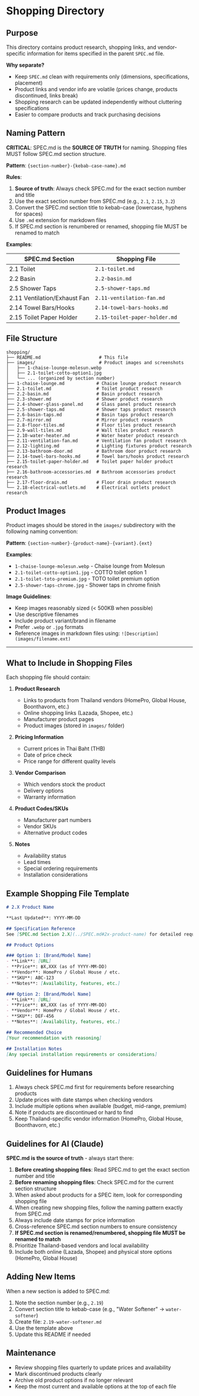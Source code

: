 # Shopping Directory

## Purpose

This directory contains product research, shopping links, and vendor-specific information for items specified in the parent `SPEC.md` file.

**Why separate?**
- Keep `SPEC.md` clean with requirements only (dimensions, specifications, placement)
- Product links and vendor info are volatile (prices change, products discontinued, links break)
- Shopping research can be updated independently without cluttering specifications
- Easier to compare products and track purchasing decisions

## Naming Pattern

**CRITICAL**: SPEC.md is the **SOURCE OF TRUTH** for naming. Shopping files MUST follow SPEC.md section structure.

**Pattern**: `{section-number}-{kebab-case-name}.md`

**Rules**:
1. **Source of truth**: Always check SPEC.md for the exact section number and title
2. Use the exact section number from SPEC.md (e.g., `2.1`, `2.15`, `3.2`)
3. Convert the SPEC.md section title to kebab-case (lowercase, hyphens for spaces)
4. Use `.md` extension for markdown files
5. If SPEC.md section is renumbered or renamed, shopping file MUST be renamed to match

**Examples**:

| SPEC.md Section | Shopping File |
|----------------|---------------|
| 2.1 Toilet | `2.1-toilet.md` |
| 2.2 Basin | `2.2-basin.md` |
| 2.5 Shower Taps | `2.5-shower-taps.md` |
| 2.11 Ventilation/Exhaust Fan | `2.11-ventilation-fan.md` |
| 2.14 Towel Bars/Hooks | `2.14-towel-bars-hooks.md` |
| 2.15 Toilet Paper Holder | `2.15-toilet-paper-holder.md` |

## File Structure

```
shopping/
├── README.md                      # This file
├── images/                        # Product images and screenshots
│   ├── 1-chaise-lounge-molesun.webp
│   ├── 2.1-toilet-cotto-option1.jpg
│   └── ... (organized by section number)
├── 1-chaise-lounge.md            # Chaise lounge product research
├── 2.1-toilet.md                 # Toilet product research
├── 2.2-basin.md                  # Basin product research
├── 2.3-shower.md                 # Shower product research
├── 2.4-shower-glass-panel.md     # Glass panel product research
├── 2.5-shower-taps.md            # Shower taps product research
├── 2.6-basin-taps.md             # Basin taps product research
├── 2.7-mirror.md                 # Mirror product research
├── 2.8-floor-tiles.md            # Floor tiles product research
├── 2.9-wall-tiles.md             # Wall tiles product research
├── 2.10-water-heater.md          # Water heater product research
├── 2.11-ventilation-fan.md       # Ventilation fan product research
├── 2.12-lighting.md              # Lighting fixtures product research
├── 2.13-bathroom-door.md         # Bathroom door product research
├── 2.14-towel-bars-hooks.md      # Towel bars/hooks product research
├── 2.15-toilet-paper-holder.md   # Toilet paper holder product research
├── 2.16-bathroom-accessories.md  # Bathroom accessories product research
├── 2.17-floor-drain.md           # Floor drain product research
└── 2.18-electrical-outlets.md    # Electrical outlets product research
```

## Product Images

Product images should be stored in the `images/` subdirectory with the following naming convention:

**Pattern**: `{section-number}-{product-name}-{variant}.{ext}`

**Examples**:
- `1-chaise-lounge-molesun.webp` - Chaise lounge from Molesun
- `2.1-toilet-cotto-option1.jpg` - COTTO toilet option 1
- `2.1-toilet-toto-premium.jpg` - TOTO toilet premium option
- `2.5-shower-taps-chrome.jpg` - Shower taps in chrome finish

**Image Guidelines**:
- Keep images reasonably sized (< 500KB when possible)
- Use descriptive filenames
- Include product variant/brand in filename
- Prefer `.webp` or `.jpg` formats
- Reference images in markdown files using: `![Description](images/filename.ext)`

---

## What to Include in Shopping Files

Each shopping file should contain:

1. **Product Research**
   - Links to products from Thailand vendors (HomePro, Global House, Boonthavorn, etc.)
   - Online shopping links (Lazada, Shopee, etc.)
   - Manufacturer product pages
   - Product images (stored in `images/` folder)

2. **Pricing Information**
   - Current prices in Thai Baht (THB)
   - Date of price check
   - Price range for different quality levels

3. **Vendor Comparison**
   - Which vendors stock the product
   - Delivery options
   - Warranty information

4. **Product Codes/SKUs**
   - Manufacturer part numbers
   - Vendor SKUs
   - Alternative product codes

5. **Notes**
   - Availability status
   - Lead times
   - Special ordering requirements
   - Installation considerations

## Example Shopping File Template

```markdown
# 2.X Product Name

**Last Updated**: YYYY-MM-DD

## Specification Reference
See [SPEC.md Section 2.X](../SPEC.md#2x-product-name) for detailed requirements.

## Product Options

### Option 1: [Brand/Model Name]
- **Link**: [URL]
- **Price**: ฿X,XXX (as of YYYY-MM-DD)
- **Vendor**: HomePro / Global House / etc.
- **SKU**: ABC-123
- **Notes**: [Availability, features, etc.]

### Option 2: [Brand/Model Name]
- **Link**: [URL]
- **Price**: ฿X,XXX (as of YYYY-MM-DD)
- **Vendor**: HomePro / Global House / etc.
- **SKU**: DEF-456
- **Notes**: [Availability, features, etc.]

## Recommended Choice
[Your recommendation with reasoning]

## Installation Notes
[Any special installation requirements or considerations]
```

## Guidelines for Humans

1. Always check SPEC.md first for requirements before researching products
2. Update prices with date stamps when checking vendors
3. Include multiple options when available (budget, mid-range, premium)
4. Note if products are discontinued or hard to find
5. Keep Thailand-specific vendor information (HomePro, Global House, Boonthavorn, etc.)

## Guidelines for AI (Claude)

**SPEC.md is the source of truth** - always start there:

1. **Before creating shopping files**: Read SPEC.md to get the exact section number and title
2. **Before renaming shopping files**: Check SPEC.md for the current section structure
3. When asked about products for a SPEC item, look for corresponding shopping file
4. When creating new shopping files, follow the naming pattern exactly from SPEC.md
5. Always include date stamps for price information
6. Cross-reference SPEC.md section numbers to ensure consistency
7. **If SPEC.md section is renamed/renumbered, shopping file MUST be renamed to match**
8. Prioritize Thailand-based vendors and local availability
9. Include both online (Lazada, Shopee) and physical store options (HomePro, Global House)

## Adding New Items

When a new section is added to SPEC.md:

1. Note the section number (e.g., `2.19`)
2. Convert section title to kebab-case (e.g., "Water Softener" → `water-softener`)
3. Create file: `2.19-water-softener.md`
4. Use the template above
5. Update this README if needed

## Maintenance

- Review shopping files quarterly to update prices and availability
- Mark discontinued products clearly
- Archive old product options if no longer relevant
- Keep the most current and available options at the top of each file
